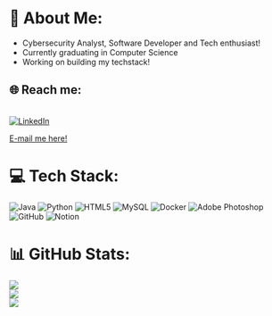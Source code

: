 # 💫 About Me:
- Cybersecurity Analyst, Software Developer and Tech enthusiast!<br>
- Currently graduating in Computer Science <br>
- Working on building my techstack! <br>

## 🌐 Reach me:
<br> [![LinkedIn](https://img.shields.io/badge/LinkedIn-%230077B5.svg?logo=linkedin&logoColor=white)](https://linkedin.com/in/arthurmelo0) 

[E-mail me here!](mailto:desousameloarthur@gmail.com)

# 💻 Tech Stack:
![Java](https://img.shields.io/badge/java-%23ED8B00.svg?style=for-the-badge&logo=openjdk&logoColor=white)  ![Python](https://img.shields.io/badge/python-3670A0?style=for-the-badge&logo=python&logoColor=ffdd54) ![HTML5](https://img.shields.io/badge/html5-%23E34F26.svg?style=for-the-badge&logo=html5&logoColor=white) ![MySQL](https://img.shields.io/badge/mysql-4479A1.svg?style=for-the-badge&logo=mysql&logoColor=white) ![Docker](https://img.shields.io/badge/docker-%230db7ed.svg?style=for-the-badge&logo=docker&logoColor=white) ![Adobe Photoshop](https://img.shields.io/badge/adobe%20photoshop-%2331A8FF.svg?style=for-the-badge&logo=adobe%20photoshop&logoColor=white) ![GitHub](https://img.shields.io/badge/github-%23121011.svg?style=for-the-badge&logo=github&logoColor=white)  ![Notion](https://img.shields.io/badge/Notion-%23000000.svg?style=for-the-badge&logo=notion&logoColor=white)
# 📊 GitHub Stats:
![](https://github-readme-stats.vercel.app/api?username=Ammel0&theme=dark&hide_border=true&include_all_commits=false&count_private=false)<br/>
![](https://nirzak-streak-stats.vercel.app/?user=Ammel0&theme=dark&hide_border=true)<br/>
![](https://github-readme-stats.vercel.app/api/top-langs/?username=Ammel0&theme=dark&hide_border=true&include_all_commits=false&count_private=false&layout=compact)

<!-- Proudly created with GPRM ( https://gprm.itsvg.in ) -->
